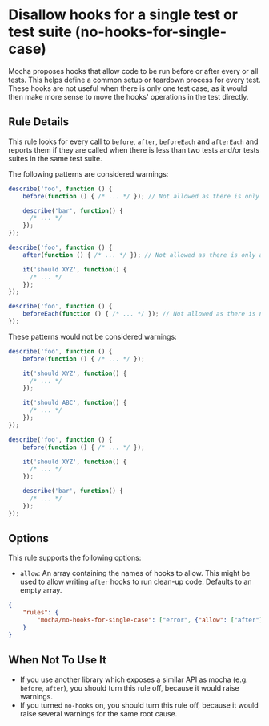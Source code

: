 # Disallow hooks for a single test or test suite (no-hooks-for-single-case)

Mocha proposes hooks that allow code to be run before or after every or all tests. This helps define a common setup or teardown process for every test. These hooks are not useful when there is only one test case, as it would then make more sense to move the hooks' operations in the test directly.

## Rule Details

This rule looks for every call to `before`, `after`, `beforeEach` and `afterEach` and reports them if they are called when there is less than two tests and/or tests suites in the same test suite.

The following patterns are considered warnings:

```js
describe('foo', function () {
    before(function () { /* ... */ }); // Not allowed as there is only a test suite next to this hook.

    describe('bar', function() {
      /* ... */
    });
});

describe('foo', function () {
    after(function () { /* ... */ }); // Not allowed as there is only a test case next to this hook.

    it('should XYZ', function() {
      /* ... */
    });
});

describe('foo', function () {
    beforeEach(function () { /* ... */ }); // Not allowed as there is no test suites or cases next to this hook.
});
```

These patterns would not be considered warnings:

```js
describe('foo', function () {
    before(function () { /* ... */ });

    it('should XYZ', function() {
      /* ... */
    });

    it('should ABC', function() {
      /* ... */
    });
});

describe('foo', function () {
    before(function () { /* ... */ });

    it('should XYZ', function() {
      /* ... */
    });

    describe('bar', function() {
      /* ... */
    });
});
```

## Options

This rule supports the following options:

* `allow`: An array containing the names of hooks to allow. This might be used to allow writing `after` hooks to run clean-up code. Defaults to an empty array.

```json
{
    "rules": {
        "mocha/no-hooks-for-single-case": ["error", {"allow": ["after"]}]
    }
}
```

## When Not To Use It

* If you use another library which exposes a similar API as mocha (e.g. `before`, `after`), you should turn this rule off, because it would raise warnings.
* If you turned `no-hooks` on, you should turn this rule off, because it would raise several warnings for the same root cause.
